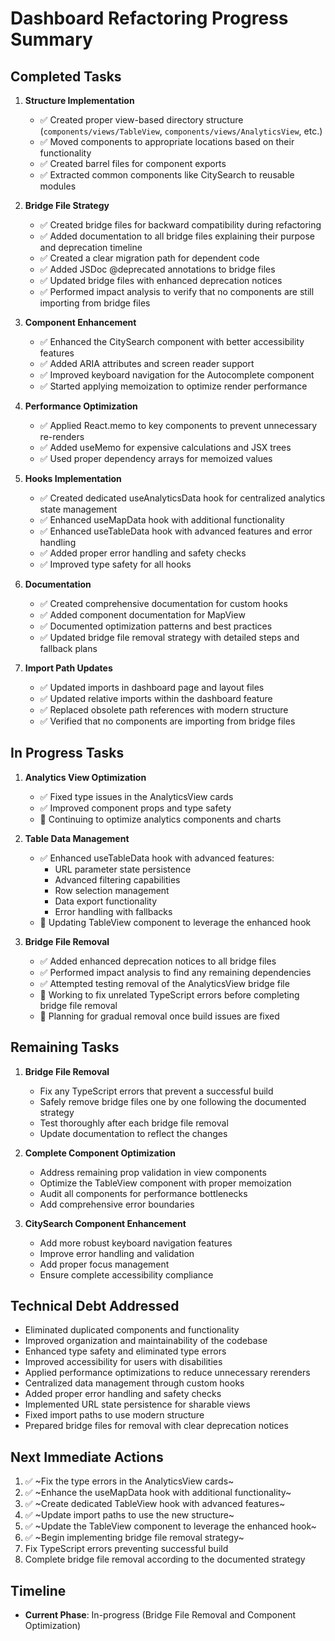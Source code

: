 # Dashboard Refactoring Progress Summary

## Completed Tasks

1. **Structure Implementation**
   - ✅ Created proper view-based directory structure (`components/views/TableView`, `components/views/AnalyticsView`, etc.)
   - ✅ Moved components to appropriate locations based on their functionality
   - ✅ Created barrel files for component exports
   - ✅ Extracted common components like CitySearch to reusable modules

2. **Bridge File Strategy**
   - ✅ Created bridge files for backward compatibility during refactoring
   - ✅ Added documentation to all bridge files explaining their purpose and deprecation timeline
   - ✅ Created a clear migration path for dependent code
   - ✅ Added JSDoc @deprecated annotations to bridge files
   - ✅ Updated bridge files with enhanced deprecation notices
   - ✅ Performed impact analysis to verify that no components are still importing from bridge files

3. **Component Enhancement**
   - ✅ Enhanced the CitySearch component with better accessibility features
   - ✅ Added ARIA attributes and screen reader support
   - ✅ Improved keyboard navigation for the Autocomplete component
   - ✅ Started applying memoization to optimize render performance

4. **Performance Optimization**
   - ✅ Applied React.memo to key components to prevent unnecessary re-renders
   - ✅ Added useMemo for expensive calculations and JSX trees
   - ✅ Used proper dependency arrays for memoized values

5. **Hooks Implementation**
   - ✅ Created dedicated useAnalyticsData hook for centralized analytics state management
   - ✅ Enhanced useMapData hook with additional functionality
   - ✅ Enhanced useTableData hook with advanced features and error handling
   - ✅ Added proper error handling and safety checks
   - ✅ Improved type safety for all hooks

6. **Documentation**
   - ✅ Created comprehensive documentation for custom hooks
   - ✅ Added component documentation for MapView
   - ✅ Documented optimization patterns and best practices
   - ✅ Updated bridge file removal strategy with detailed steps and fallback plans

7. **Import Path Updates**
   - ✅ Updated imports in dashboard page and layout files
   - ✅ Updated relative imports within the dashboard feature
   - ✅ Replaced obsolete path references with modern structure
   - ✅ Verified that no components are importing from bridge files

## In Progress Tasks

1. **Analytics View Optimization**
   - ✅ Fixed type issues in the AnalyticsView cards
   - ✅ Improved component props and type safety
   - 🔄 Continuing to optimize analytics components and charts

2. **Table Data Management**
   - ✅ Enhanced useTableData hook with advanced features:
      - URL parameter state persistence
      - Advanced filtering capabilities
      - Row selection management
      - Data export functionality
      - Error handling with fallbacks
   - 🔄 Updating TableView component to leverage the enhanced hook

3. **Bridge File Removal**
   - ✅ Added enhanced deprecation notices to all bridge files
   - ✅ Performed impact analysis to find any remaining dependencies
   - ✅ Attempted testing removal of the AnalyticsView bridge file
   - 🔄 Working to fix unrelated TypeScript errors before completing bridge file removal
   - 🔄 Planning for gradual removal once build issues are fixed

## Remaining Tasks

1. **Bridge File Removal**
   - Fix any TypeScript errors that prevent a successful build
   - Safely remove bridge files one by one following the documented strategy
   - Test thoroughly after each bridge file removal
   - Update documentation to reflect the changes

2. **Complete Component Optimization**
   - Address remaining prop validation in view components
   - Optimize the TableView component with proper memoization
   - Audit all components for performance bottlenecks
   - Add comprehensive error boundaries

3. **CitySearch Component Enhancement**
   - Add more robust keyboard navigation features
   - Improve error handling and validation
   - Add proper focus management
   - Ensure complete accessibility compliance

## Technical Debt Addressed

- Eliminated duplicated components and functionality
- Improved organization and maintainability of the codebase
- Enhanced type safety and eliminated type errors
- Improved accessibility for users with disabilities
- Applied performance optimizations to reduce unnecessary rerenders
- Centralized data management through custom hooks
- Added proper error handling and safety checks
- Implemented URL state persistence for sharable views
- Fixed import paths to use modern structure
- Prepared bridge files for removal with clear deprecation notices

## Next Immediate Actions

1. ✅ ~Fix the type errors in the AnalyticsView cards~
2. ✅ ~Enhance the useMapData hook with additional functionality~
3. ✅ ~Create dedicated TableView hook with advanced features~
4. ✅ ~Update import paths to use the new structure~
5. ✅ ~Update the TableView component to leverage the enhanced hook~
6. ✅ ~Begin implementing bridge file removal strategy~
7. Fix TypeScript errors preventing successful build
8. Complete bridge file removal according to the documented strategy

## Timeline

- **Current Phase**: In-progress (Bridge File Removal and Component Optimization)
